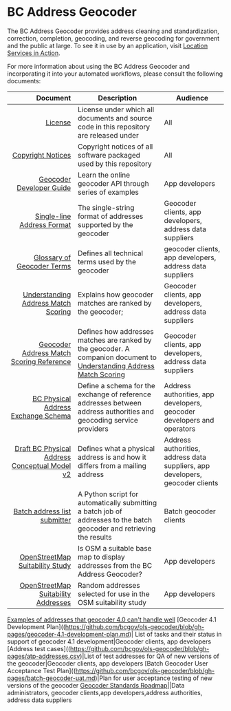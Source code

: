 # BC Address Geocoder
The BC Address Geocoder provides address cleaning and standardization, correction, completion, geocoding, and reverse geocoding for government and the public at large. To see it in use by an application, visit [Location Services in Action](https://ols-demo.apps.gov.bc.ca/index.html).


For more information about using the BC Address Geocoder and incorporating it into your automated workflows, please consult the following documents:

Document|Description|Audience
|---:|---|---|
[License](https://github.com/bcgov/ols-geocoder/blob/gh-pages/LICENSE)|License under which all documents and source code in this repository are released under|All
[Copyright Notices](https://github.com/bcgov/ols-geocoder/blob/gh-pages/notice.md)|Copyright notices of all software packaged used by this repository|All
[Geocoder Developer Guide](https://github.com/bcgov/ols-geocoder/blob/gh-pages/geocoder-developer-guide.md)|Learn the online geocoder API through series of examples|App developers
[Single-line Address Format](https://github.com/bcgov/ols-geocoder/blob/gh-pages/singleLineAddressFormat.md)|The single-string format of addresses supported by the geocoder|Geocoder clients, app developers, address data suppliers
[Glossary of Geocoder Terms](https://github.com/bcgov/ols-geocoder/blob/gh-pages/glossary.md)|Defines all technical terms used by the geocoder|geocoder clients, app developers, address data suppliers|
[Understanding Address Match Scoring](https://github.com/bcgov/ols-geocoder/blob/gh-pages/understanding-match-scoring.md)|Explains how geocoder matches are ranked by the geocoder;|Geocoder clients, app developers, address data suppliers
[Geocoder Address Match Scoring Reference](https://github.com/bcgov/ols-geocoder/blob/gh-pages/faults.md)|Defines how addresses matches are ranked by the geocoder. A companion document to [Understanding Address Match Scoring](https://github.com/bcgov/ols-geocoder/blob/gh-pages/understanding-match-scoring.md)|Geocoder clients, app developers, address data suppliers
[BC Physical Address Exchange Schema](https://github.com/bcgov/ols-geocoder/blob/gh-pages/BCAddressExchangeSchema.md)|Define a schema for the exchange of reference addresses between address authorities and geocoding service providers|Address authorities, app developers, geocoder developers and operators
[Draft BC Physical Address Conceptual Model v2](https://github.com/bcgov/ols-geocoder/blob/gh-pages/physical-address-conceptual-model.md)|Defines what a physical address is and how it differs from a mailing address|Address authorities, address data suppliers, app developers, geocoder clients
[Batch address list submitter](https://bcgov.github.io/ols-devkit/als/)|A Python script for automatically submitting a batch job of addresses to the batch geocoder and retrieving the results|Batch geocoder clients
[OpenStreetMap Suitability Study](https://github.com/bcgov/ols-geocoder/blob/gh-pages/osm-suitability.md)|Is OSM a suitable base map to display addresses from the BC Address Geocoder?|App developers
[OpenStreetMap Suitability Addresses](https://github.com/bcgov/ols-geocoder/blob/gh-pages/itn-osm-comparison.csv)|Random addresses selected for use in the OSM suitability study|App developers
[Examples of addresses that geocoder 4.0 can't handle well](https://github.com/bcgov/ols-geocoder/blob/gh-pages/rejected-addresses.md)
[Geocoder 4.1 Development Plan]((https://github.com/bcgov/ols-geocoder/blob/gh-pages/geocoder-4.1-development-plan.md)| List of tasks and their status in support of geocoder 4.1 development|Geocoder clients, app developers
[Address test cases]((https://github.com/bcgov/ols-geocoder/blob/gh-pages/atp-addresses.csv)|List of test addresses for QA of new versions of the geocoder|Geocoder clients, app developers
[Batch Geocoder User Acceptance Test Plan]((https://github.com/bcgov/ols-geocoder/blob/gh-pages/batch-geocoder-uat.md)|Plan for user acceptance testing of new versions of the geocoder
[Geocoder Standards Roadmap](https://github.com/bcgov/ols-geocoder/blob/gh-pages/standards-roadmap.md)||Data administrators, geocoder clients,app developers,address authorities, address data suppliers
